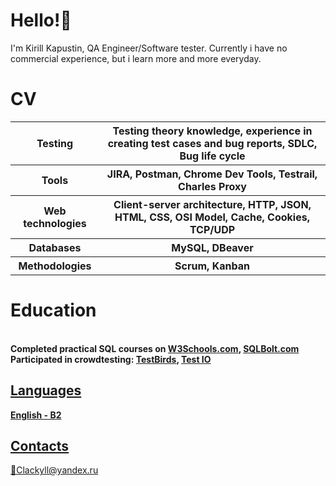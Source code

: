 # Hello!:hugs:

I'm Kirill Kapustin, QA Engineer/Software tester. Currently i have no commercial experience, but i learn more and more everyday.


<h1>CV</h1>
<table>
    <tr>
        <th>Testing</th>
        <th>Testing theory knowledge, experience in creating test cases and bug reports, SDLC, Bug life cycle</th>
    </tr>
    <tr>
        <th>Tools</th>
        <th>JIRA, Postman, Chrome Dev Tools, Testrail, Charles Proxy</th>
    </tr>
    <tr>
        <th>Web technologies</th>
        <th>Client-server architecture, HTTP, JSON, HTML, CSS, OSI Model, Cache, Cookies, TCP/UDP</th>  
    </tr> 
    <tr>
        <th>Databases</th>
        <th>MySQL, DBeaver</th>
    </tr> 
    <tr>
        <th>Methodologies</th>
        <th>Scrum, Kanban</th>
    </tr>
</table>
<h1>Education</h1>
<br /><b>Completed practical SQL courses on <a href="https://www.w3schools.com/sql/default.asp" target="_blank">W3Schools.com</a>, <a href="https://sqlbolt.com/" target="_blank">SQLBolt.com</a></b><br />
<b>Participated in crowdtesting: <a href="https://www.testbirds.com/en/" target="_blank">TestBirds</a>, <a href="https://test.io/" target="_blank">Test IO</b> 
<h2>Languages</h2>
    <b>English - B2</b>
<h2>Contacts</h2>
📧Clackyll@yandex.ru





<!--
**Golf2GTI/Golf2GTI** is a ✨ _special_ ✨ repository because its `README.md` (this file) appears on your GitHub profile.

Here are some ideas to get you started:

- 🔭 I’m currently working on ...
- 🌱 I’m currently learning ...
- 👯 I’m looking to collaborate on ...
- 🤔 I’m looking for help with ...
- 💬 Ask me about ...
- 📫 How to reach me: ...
- 😄 Pronouns: ...
- ⚡ Fun fact: ...
-->
